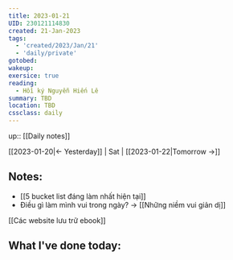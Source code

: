 ```yaml
---
title: 2023-01-21
UID: 230121114830
created: 21-Jan-2023
tags:
  - 'created/2023/Jan/21'
  - 'daily/private'
gotobed:
wakeup:
exersice: true
reading:
  - Hồi ký Nguyễn Hiến Lê
summary: TBD
location: TBD
cssclass: daily
---
```

up:: [[Daily notes]]

[[2023-01-20|<- Yesterday]] | Sat | [[2023-01-22|Tomorrow ->]]

## Notes:

- [[5 bucket list đáng làm nhất hiện tại]]
- Điều gì làm mình vui trong ngày? -> [[Những niềm vui giản dị]]

[[Các website lưu trữ ebook]]


## What I've done today:

